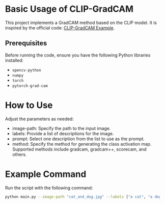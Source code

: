 # Basic Usage of CLIP-GradCAM

This project implements a GradCAM method based on the CLIP model. It is inspired by the official code: [CLIP-GradCAM Example](https://github.com/jacobgil/pytorch-grad-cam/blob/master/usage_examples/clip_example.py).

## Prerequisites

Before running the code, ensure you have the following Python libraries installed:

- `opencv-python`
- `numpy`
- `torch`
- `pytorch-grad-cam`

# How to Use

Adjust the parameters as needed:

- image-path: Specify the path to the input image.  
- labels: Provide a list of descriptions for the image.  
- prompt: Select one description from the list to use as the prompt.  
- method: Specify the method for generating the class activation map. Supported methods include gradcam, gradcam++, scorecam, and others.

# Example Command

Run the script with the following command:

```bash
python main.py --image-path "cat_and_dog.jpg" --labels ["a cat", "a dog"] --prompt "a cat" --method "gradcam"

